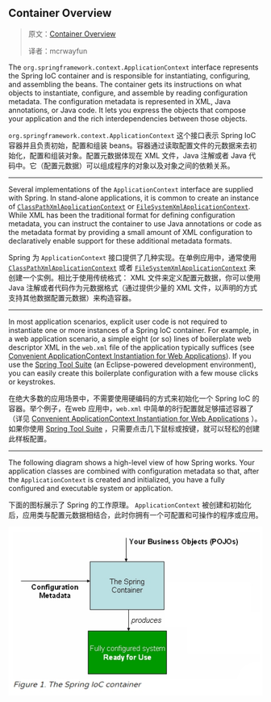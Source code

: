 ## Container Overview

> 原文：[Container Overview](https://docs.spring.io/spring/docs/5.1.3.RELEASE/spring-framework-reference/core.html#beans)
>
> 译者：mcrwayfun

The `org.springframework.context.ApplicationContext` interface represents the Spring IoC container and is responsible for instantiating, configuring, and assembling the beans. The container gets its instructions on what objects to instantiate, configure, and assemble by reading configuration metadata. The configuration metadata is represented in XML, Java annotations, or Java code. It lets you express the objects that compose your application and the rich interdependencies between those objects.

`org.springframework.context.ApplicationContext`  这个接口表示 Spring IoC 容器并且负责初始，配置和组装 beans。容器通过读取配置文件的元数据来去初始化，配置和组装对象。配置元数据体现在 XML 文件，Java 注解或者 Java 代码中。它（配置元数据）可以组成程序的对象以及对象之间的依赖关系。

------

Several implementations of the `ApplicationContext` interface are supplied with Spring. In stand-alone applications, it is common to create an instance of [`ClassPathXmlApplicationContext`](https://docs.spring.io/spring-framework/docs/5.1.3.RELEASE/javadoc-api/org/springframework/context/support/ClassPathXmlApplicationContext.html) or [`FileSystemXmlApplicationContext`](https://docs.spring.io/spring-framework/docs/5.1.3.RELEASE/javadoc-api/org/springframework/context/support/FileSystemXmlApplicationContext.html). While XML has been the traditional format for defining configuration metadata, you can instruct the container to use Java annotations or code as the metadata format by providing a small amount of XML configuration to declaratively enable support for these additional metadata formats.

Spring 为 `ApplicationContext` 接口提供了几种实现。在单例应用中，通常使用 [`ClassPathXmlApplicationContext`](https://docs.spring.io/spring-framework/docs/5.1.3.RELEASE/javadoc-api/org/springframework/context/support/ClassPathXmlApplicationContext.html) 或者 [`FileSystemXmlApplicationContext`](https://docs.spring.io/spring-framework/docs/5.1.3.RELEASE/javadoc-api/org/springframework/context/support/FileSystemXmlApplicationContext.html) 来创建一个实例。相比于使用传统格式： XML 文件来定义配置元数据，你可以使用 Java 注解或者代码作为元数据格式（通过提供少量的 XML 文件，以声明的方式支持其他数据配置元数据）来构造容器。

------

In most application scenarios, explicit user code is not required to instantiate one or more instances of a Spring IoC container. For example, in a web application scenario, a simple eight (or so) lines of boilerplate web descriptor XML in the `web.xml` file of the application typically suffices (see [Convenient ApplicationContext Instantiation for Web Applications](https://docs.spring.io/spring/docs/5.1.3.RELEASE/spring-framework-reference/core.html#context-create)). If you use the [Spring Tool Suite](https://spring.io/tools/sts) (an Eclipse-powered development environment), you can easily create this boilerplate configuration with a few mouse clicks or keystrokes.

在绝大多数的应用场景中，不需要使用硬编码的方式来初始化一个 Spring IoC 的容器。举个例子，在web 应用中，`web.xml` 中简单的8行配置就足够描述容器了（详见 [Convenient ApplicationContext Instantiation for Web Applications](https://docs.spring.io/spring/docs/5.1.3.RELEASE/spring-framework-reference/core.html#context-create) ）。如果你使用  [Spring Tool Suite](https://spring.io/tools/sts) ，只需要点击几下鼠标或按键，就可以轻松的创建此样板配置。

------

The following diagram shows a high-level view of how Spring works. Your application classes are combined with configuration metadata so that, after the `ApplicationContext` is created and initialized, you have a fully configured and executable system or application.

下面的图标展示了 Spring 的工作原理。 `ApplicationContext` 被创建和初始化后，应用类与配置元数据相结合，此时你拥有一个可配置和可操作的程序或应用。

![](https://github.com/mcrwayfun/translation-for-funny/blob/master/static/201914-104439.jpg)